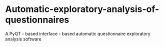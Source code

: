 # Automatic-exploratory-analysis-of-questionnaires
A PyQT - based interface - based automatic questionnaire exploratory analysis software
